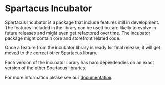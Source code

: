 # Spartacus Incubator

Spartacus Incubator is a package that include features still in development. The features included in the library can be used but are likelly to evolve in future releases and might even get refactored over time. The incubator package might contain core and storefront related code.

Once a feature from the incubator library is ready for final release, it will get moved to the correct other Spartacus library.

Each version of the incubator library has hard dependendies on an exact version of the other Spartacus libraries.

For more information please see our [documentation](https://sap.github.io/cloud-commerce-spartacus-storefront-docs/).